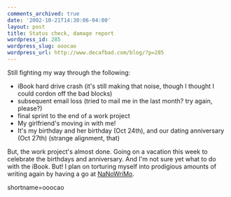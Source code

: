 ```yaml
---
comments_archived: true
date: '2002-10-21T14:30:06-04:00'
layout: post
title: Status check, damage report
wordpress_id: 285
wordpress_slug: ooocao
wordpress_url: http://www.decafbad.com/blog/?p=285
---
```

Still fighting my way through the following: <ul><li>iBook hard drive crash (it's still making that noise, though I thought I could cordon off the bad blocks)</li><li>subsequent email loss (tried to mail me in the last month?  try again, please?)</li><li>final sprint to the end of a work project</li><li>My girlfriend's moving in with me!</li><li>It's my birthday and her birthday (Oct 24th), and our dating anniversary (Oct 27th) (strange alignment, that)</li></ul>But, the work project's almost done.  Going on a vacation this week to celebrate the birthdays and anniversary.  And I'm not sure yet what to do with the iBook.  But!  I plan on torturing myself into prodigious amounts of writing again by having a go at <a href="http://www.google.com/url?sa=U&amp;start=1&amp;q=http://www.nanowrimo.com/&amp;e=653">NaNoWriMo</a>.
<!--more-->
shortname=ooocao
